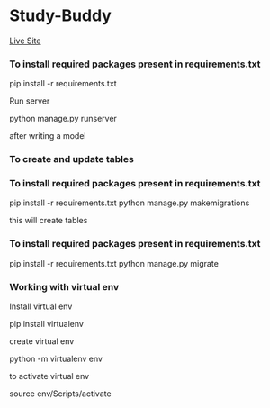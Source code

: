 # Study-Buddy

[Live Site](https://study-buddy-3k84.onrender.com/)

### To install required packages present in requirements.txt

pip install -r requirements.txt 

Run server

 python manage.py runserver

after writing a model

### To create and update tables

### To install required packages present in requirements.txt

pip install -r requirements.txt python manage.py makemigrations

this will create tables

### To install required packages present in requirements.txt

pip install -r requirements.txt python manage.py migrate

### Working with virtual env

Install virtual env

pip install virtualenv

create virtual env

python -m virtualenv env

to activate virtual env

source env/Scripts/activate